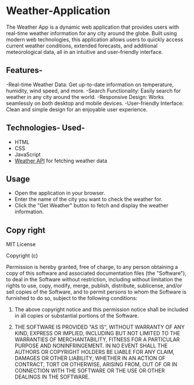 # Weather-Application
The Weather App is a dynamic web application that provides users with real-time weather information for 
any city around the globe. Built using modern web technologies, this application allows users to quickly 
access current weather conditions, extended forecasts, and additional meteorological data, all in an 
intuitive and user-friendly interface.


## Features- 
-Real-time Weather Data: Get up-to-date information on temperature, humidity, wind speed, and more.
-Search Functionality: Easily search for weather in any city around the world.
-Responsive Design: Works seamlessly on both desktop and mobile devices.
-User-friendly Interface: Clean and simple design for an enjoyable user experience.

## Technologies- Used- 
- HTML
- CSS
- JavaScript
- [Weather API](https://openweathermap.org/api) for fetching weather data

## Usage
- Open the application in your browser.
- Enter the name of the city you want to check the weather for.
- Click the "Get Weather" button to fetch and display the weather information.

## Copy right
MIT License

Copyright (c)

Permission is hereby granted, free of charge, to any person obtaining a copy
of this software and associated documentation files (the "Software"), to deal
in the Software without restriction, including without limitation the rights
to use, copy, modify, merge, publish, distribute, sublicense, and/or sell
copies of the Software, and to permit persons to whom the Software is
furnished to do so, subject to the following conditions:

1. The above copyright notice and this permission notice shall be included in all
   copies or substantial portions of the Software.

2. THE SOFTWARE IS PROVIDED "AS IS", WITHOUT WARRANTY OF ANY KIND, EXPRESS OR
   IMPLIED, INCLUDING BUT NOT LIMITED TO THE WARRANTIES OF MERCHANTABILITY,
   FITNESS FOR A PARTICULAR PURPOSE AND NONINFRINGEMENT. IN NO EVENT SHALL THE
   AUTHORS OR COPYRIGHT HOLDERS BE LIABLE FOR ANY CLAIM, DAMAGES OR OTHER
   LIABILITY, WHETHER IN AN ACTION OF CONTRACT, TORT OR OTHERWISE, ARISING FROM,
   OUT OF OR IN CONNECTION WITH THE SOFTWARE OR THE USE OR OTHER DEALINGS IN THE
   SOFTWARE.
